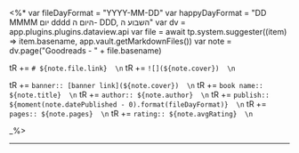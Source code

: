 <%*
var fileDayFormat = "YYYY-MM-DD"
var happyDayFormat = "DD MMMM יום dddd היום ה- DDD, השבוע ה"
var dv = app.plugins.plugins.dataview.api
var file = await tp.system.suggester((item) => item.basename, app.vault.getMarkdownFiles())
var note = dv.page("Goodreads - " + file.basename)

tR += `# ${note.file.link}  \n`
tR += `![](${note.cover})  \n`

tR += `banner:: [banner link](${note.cover})  \n`
tR += `book name:: ${note.title}  \n`
tR += `author:: ${note.author}  \n`
tR += `publish:: ${moment(note.datePublished - 0).format(fileDayFormat)}  \n`
tR += `pages:: ${note.pages}  \n`
tR += `rating:: ${note.avgRating}  \n`

_%>
<hr  style="clear:both"/>